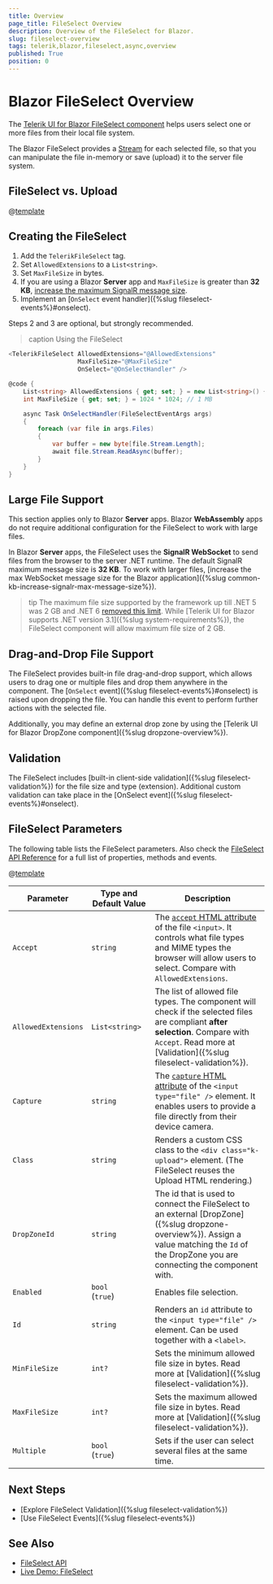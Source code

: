 ```yaml
---
title: Overview
page_title: FileSelect Overview
description: Overview of the FileSelect for Blazor.
slug: fileselect-overview
tags: telerik,blazor,fileselect,async,overview
published: True
position: 0
---
```


# Blazor FileSelect Overview

The <a href = "https://www.telerik.com/blazor-ui/fileselect" target="_blank">Telerik UI for Blazor FileSelect component</a> helps users select one or more files from their local file system.

The Blazor FileSelect provides a [Stream](https://docs.microsoft.com/en-us/dotnet/api/system.io.stream?view=net-6.0) for each selected file, so that you can manipulate the file in-memory or save (upload) it to the server file system.

## FileSelect vs. Upload

@[template](/_contentTemplates/upload/notes.md#fileselect-upload-comparison)

## Creating the FileSelect

1. Add the `TelerikFileSelect` tag.
1. Set `AllowedExtensions` to a `List<string>`.
1. Set `MaxFileSize` in bytes.
1. If you are using a Blazor **Server** app and `MaxFileSize` is greater than **32 KB**, [increase the maximum SignalR message size](#large-file-support).
1. Implement an [`OnSelect` event handler]({%slug fileselect-events%}#onselect).

Steps 2 and 3 are optional, but strongly recommended.

>caption Using the FileSelect

````CS
<TelerikFileSelect AllowedExtensions="@AllowedExtensions"
                   MaxFileSize="@MaxFileSize"
                   OnSelect="@OnSelectHandler" />

@code {
    List<string> AllowedExtensions { get; set; } = new List<string>() { ".docx", ".pdf" };
    int MaxFileSize { get; set; } = 1024 * 1024; // 1 MB

    async Task OnSelectHandler(FileSelectEventArgs args)
    {
        foreach (var file in args.Files)
        {
            var buffer = new byte[file.Stream.Length];
            await file.Stream.ReadAsync(buffer);
        }
    }
}
````


## Large File Support

This section applies only to Blazor **Server** apps. Blazor **WebAssembly** apps do not require additional configuration for the FileSelect to work with large files.

In Blazor **Server** apps, the FileSelect uses the **SignalR WebSocket** to send files from the browser to the server .NET runtime. The default SignalR maximum message size is **32 KB**. To work with larger files, [increase the max WebSocket message size for the Blazor application]({%slug common-kb-increase-signalr-max-message-size%}).

>tip The maximum file size supported by the framework up till .NET 5 was 2 GB and .NET 6 [removed this limit](https://github.com/dotnet/aspnetcore/pull/33900). While [Telerik UI for Blazor supports .NET version 3.1]({%slug system-requirements%}), the FileSelect component will allow maximum file size of 2 GB.

## Drag-and-Drop File Support

The FileSelect provides built-in file drag-and-drop support, which allows users to drag one or multiple files and drop them anywhere in the component. The [`OnSelect` event]({%slug fileselect-events%}#onselect) is raised upon dropping the file. You can handle this event to perform further actions with the selected file.

Additionally, you may define an external drop zone by using the [Telerik UI for Blazor DropZone component]({%slug dropzone-overview%}).

## Validation

The FileSelect includes [built-in client-side validation]({%slug fileselect-validation%}) for the file size and type (extension). Additional custom validation can take place in the [OnSelect event]({%slug fileselect-events%}#onselect).


## FileSelect Parameters

The following table lists the FileSelect parameters. Also check the [FileSelect API Reference](/blazor-ui/api/Telerik.Blazor.Components.TelerikFileSelect) for a full list of properties, methods and events.

@[template](/_contentTemplates/common/parameters-table-styles.md#table-layout)

| Parameter | Type and Default&nbsp;Value | Description |
| --- | --- | --- |
| `Accept` | `string` | The [`accept` HTML attribute](https://developer.mozilla.org/en-US/docs/Web/HTML/Attributes/accept) of the file `<input>`. It controls what file types and MIME types the browser will allow users to select. Compare with `AllowedExtensions`. |
| `AllowedExtensions` | `List<string>` | The list of allowed file types. The component will check if the selected files are compliant **after selection**. Compare with `Accept`. Read more at [Validation]({%slug fileselect-validation%}). |
| `Capture` | `string` | The [`capture` HTML attribute](https://developer.mozilla.org/en-US/docs/Web/HTML/Attributes/capture) of the `<input type="file" />` element. It enables users to provide a file directly from their device camera. |
| `Class` | `string` | Renders a custom CSS class to the `<div class="k-upload">` element. (The FileSelect reuses the Upload HTML rendering.) |
| `DropZoneId` | `string` | The id that is used to connect the FileSelect to an external [DropZone]({%slug dropzone-overview%}). Assign a value matching the `Id` of the DropZone you are connecting the component with. |
| `Enabled` | `bool`<br />(`true`) | Enables file selection. |
| `Id` | `string` | Renders an `id` attribute to the `<input type="file" />` element. Can be used together with a `<label>`. |
| `MinFileSize` | `int?` | Sets the minimum allowed file size in bytes. Read more at [Validation]({%slug fileselect-validation%}). |
| `MaxFileSize`| `int?` | Sets the maximum allowed file size in bytes. Read more at [Validation]({%slug fileselect-validation%}). |
| `Multiple` | `bool`<br />(`true`) | Sets if the user can select several files at the same time. |


## Next Steps

* [Explore FileSelect Validation]({%slug fileselect-validation%})
* [Use FileSelect Events]({%slug fileselect-events%})


## See Also

* [FileSelect API](/blazor-ui/api/Telerik.Blazor.Components.TelerikFileSelect)
* [Live Demo: FileSelect](https://demos.telerik.com/blazor-ui/fileselect/overview)
